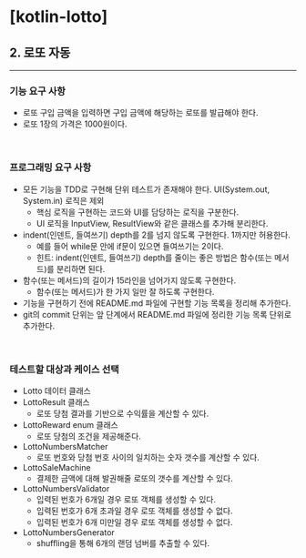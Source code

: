 # [kotlin-lotto]

## 2. 로또 자동

---
### 기능 요구 사항
- 로또 구입 금액을 입력하면 구입 금액에 해당하는 로또를 발급해야 한다.
- 로또 1장의 가격은 1000원이다.

<br/>

### 프로그래밍 요구 사항
- 모든 기능을 TDD로 구현해 단위 테스트가 존재해야 한다. UI(System.out, System.in) 로직은 제외
  - 핵심 로직을 구현하는 코드와 UI를 담당하는 로직을 구분한다.
  - UI 로직을 InputView, ResultView와 같은 클래스를 추가해 분리한다.
- indent(인덴트, 들여쓰기) depth를 2를 넘지 않도록 구현한다. 1까지만 허용한다.
  - 예를 들어 while문 안에 if문이 있으면 들여쓰기는 2이다.
  - 힌트: indent(인덴트, 들여쓰기) depth를 줄이는 좋은 방법은 함수(또는 메서드)를 분리하면 된다.
- 함수(또는 메서드)의 길이가 15라인을 넘어가지 않도록 구현한다.
  - 함수(또는 메서드)가 한 가지 일만 잘 하도록 구현한다.
- 기능을 구현하기 전에 README.md 파일에 구현할 기능 목록을 정리해 추가한다.
- git의 commit 단위는 앞 단계에서 README.md 파일에 정리한 기능 목록 단위로 추가한다.

<br/>

### 테스트할 대상과 케이스 선택

- Lotto 데이터 클래스
- LottoResult 클래스
   - 로또 당첨 결과를 기반으로 수익률을 계산할 수 있다.
- LottoReward enum 클래스
  - 로또 당첨의 조건을 제공해준다.
- LottoNumbersMatcher
   - 로또 번호와 당첨 번호 사이의 일치하는 숫자 갯수를 계산할 수 있다.
- LottoSaleMachine
   - 결제한 금액에 대해 발권해줄 로또의 갯수를 계산할 수 있다.
- LottoNumbersValidator
   - 입력된 번호가 6개일 경우 로또 객체를 생성할 수 있다.
   - 입력된 번호가 6개 초과일 경우 로또 객체를 생성할 수 없다.
   - 입력된 번호가 6개 미만일 경우 로또 객체를 생성할 수 없다.
- LottoNumbersGenerator
   - shuffling을 통해 6개의 랜덤 넘버를 추출할 수 있다. 
